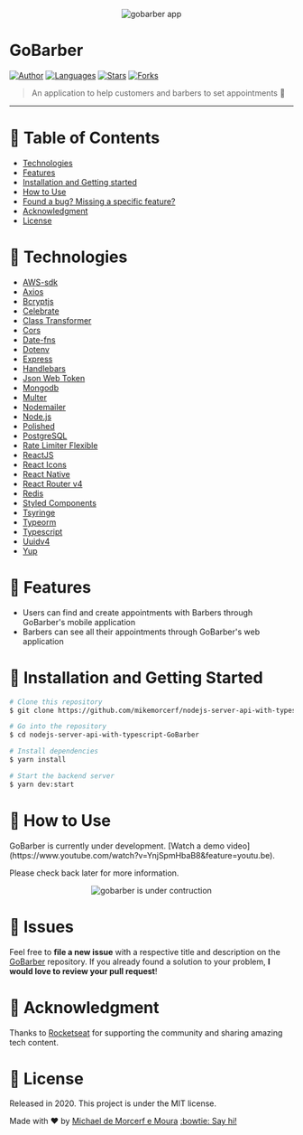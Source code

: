 <p align="center">
   <img alt="gobarber app" src="https://res.cloudinary.com/mikemoura/image/upload/v1592012290/go-barber/Screen_Shot_2020-06-12_at_9.37.31_PM_bgb8in.png"/>
</p>

# GoBarber


[![Author](https://img.shields.io/badge/author-mikemorcerf-EE4D64?style=flat-square)](https://github.com/mikemorcerf)
[![Languages](https://img.shields.io/github/languages/count/mikemorcerf/nodejs-server-api-with-typescript-GoBarber?color=%23EE4D64&style=flat-square)](#)
[![Stars](https://img.shields.io/github/stars/mikemorcerf/nodejs-server-api-with-typescript-GoBarber?color=EE4D64&style=flat-square)](https://github.com/mikemorcerf/nodejs-server-api-with-typescript-GoBarber/stargazers)
[![Forks](https://img.shields.io/github/forks/mikemorcerf/nodejs-server-api-with-typescript-GoBarber?color=%23EE4D64&style=flat-square)](https://github.com/mikemorcerf/nodejs-server-api-with-typescript-GoBarber/network/members)

> An application to help customers and barbers to set appointments :haircut:

---

# :pushpin: Table of Contents

* [Technologies](#wrench-technologies)
* [Features](#rocket-features)
* [Installation and Getting started](#construction_worker-installation-and-getting-started)
* [How to Use](#feet-how-to-use)
* [Found a bug? Missing a specific feature?](#bug-issues)
* [Acknowledgment](#clap-acknowledgment)
* [License](#closed_book-license)


# :wrench: Technologies

*  [AWS-sdk](https://docs.aws.amazon.com/sdk-for-javascript/)
*  [Axios](https://github.com/axios/axios)
*  [Bcryptjs](https://github.com/dcodeIO/bcrypt.js)
*  [Celebrate](https://github.com/arb/celebrate)
*  [Class Transformer](https://github.com/typestack/class-transformer)
*  [Cors](https://developer.mozilla.org/en-US/docs/Web/HTTP/CORS)
*  [Date-fns](https://date-fns.org/)
*  [Dotenv](https://github.com/motdotla/dotenv)
*  [Express](https://expressjs.com/)
*  [Handlebars](https://handlebarsjs.com/)
*  [Json Web Token](https://jwt.io/)
*  [Mongodb](https://www.mongodb.com/)
*  [Multer](https://github.com/expressjs/multer)
*  [Nodemailer](https://nodemailer.com/about/)
*  [Node.js](https://nodejs.org/en/)
*  [Polished](https://polished.js.org/)
*  [PostgreSQL](https://www.postgresql.org/)
*  [Rate Limiter Flexible](https://github.com/animir/node-rate-limiter-flexible/wiki/Overall-example)
*  [ReactJS](https://reactjs.org/)
*  [React Icons](https://react-icons.github.io/react-icons/)
*  [React Native](https://reactnative.dev/)
*  [React Router v4](https://github.com/ReactTraining/react-router)
*  [Redis](https://redis.io/)
*  [Styled Components](https://styled-components.com/docs)
*  [Tsyringe](https://github.com/microsoft/tsyringe)
*  [Typeorm](https://typeorm.io/#/)
*  [Typescript](https://www.typescriptlang.org/)
*  [Uuidv4](https://github.com/uuidjs/uuid)
*  [Yup](https://github.com/jquense/yup)

# :rocket: Features

* Users can find and create appointments with Barbers through GoBarber's mobile application
* Barbers can see all their appointments through GoBarber's web application

# :construction_worker: Installation and Getting Started

```bash
# Clone this repository
$ git clone https://github.com/mikemorcerf/nodejs-server-api-with-typescript-GoBarber.git

# Go into the repository
$ cd nodejs-server-api-with-typescript-GoBarber

# Install dependencies
$ yarn install

# Start the backend server
$ yarn dev:start
```

# :feet: How to Use

<p>GoBarber is currently under development. [Watch a demo video](https://www.youtube.com/watch?v=YnjSpmHbaB8&feature=youtu.be).</p>
Please check back later for more information.
<p align="center">
   <img alt="gobarber is under contruction" src="https://res.cloudinary.com/mikemoura/image/upload/v1592068093/under_construction_jacyru.png"/>
</p>

# :bug: Issues

Feel free to **file a new issue** with a respective title and description on the [GoBarber](https://github.com/mikemorcerf/nodejs-server-api-with-typescript-GoBarber/issues) repository. If you already found a solution to your problem, **I would love to review your pull request**!

# :clap: Acknowledgment

Thanks to [Rocketseat](https://rocketseat.com.br/) for supporting the community and sharing amazing tech content.

# :closed_book: License

Released in 2020.
This project is under the MIT license.


Made with ♥ by [Michael de Morcerf e Moura](https://github.com/mikemorcerf) [:bowtie: Say hi!](https://www.linkedin.com/in/michaelmoura/)
